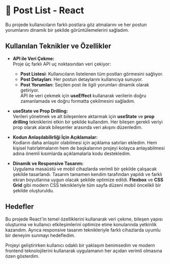 # 🌟 Post List - React

Bu projede kullanıcıların farklı postlara göz atmalarını ve her postun yorumlarını dinamik bir şekilde görüntülemelerini sağladım.

## Kullanılan Teknikler ve Özellikler

- **API ile Veri Çekme:**  
  Proje üç farklı API uç noktasından veri çekiyor:  
  - **Post Listesi**: Kullanıcıların listelenen tüm postları görmesini sağlıyor.  
  - **Post Detayları**: Her postun detaylarını kullanıcıya sunuyor.  
  - **Post Yorumları**: Seçilen post ile ilgili yorumları dinamik olarak getiriyor.  
  API ile veri çekmek için **useEffect** kullanarak verilerin doğru zamanlamada ve doğru formatta çekilmesini sağladım.

- **useState ve Prop Drilling:**  
  Verileri yönetmek ve alt bileşenlere aktarmak için **useState** ve **prop drilling** tekniklerini etkin bir şekilde kullandım. Her bileşen gerekli veriyi prop olarak alarak bileşenler arasında veri akışını düzenledim.

- **Kodun Anlaşılabilirliği İçin Açıklamalar:**  
  Kodların daha anlaşılır olabilmesi için açıklama satırları ekledim. Hem kişisel hatırlatmalarım hem de başkalarının projeyi kolayca anlayabilmesi adına önemli kısımlarda açıklamalarla kodu destekledim.

- **Dinamik ve Responsive Tasarım:**  
  Uygulama masaüstü ve mobil cihazlarda verimli bir şekilde çalışacak şekilde tasarlandı. Tasarım tamamen kendim tarafından yapıldı ve farklı ekran boyutlarına uygun olacak şekilde optimize edildi. **Flexbox** ve **CSS Grid** gibi modern CSS teknikleriyle tüm sayfa düzeni mobil öncelikli bir şekilde oluşturuldu.

## Hedefler

Bu projede React'in temel özelliklerini kullanarak veri çekme, bileşen yapısı oluşturma ve kullanıcı etkileşimlerini optimize etme konularında yetkinlik kazandım. Ayrıca responsive tasarım teknikleriyle farklı cihazlarda uyumlu bir deneyim sunmayı hedefledim.

Projeyi geliştirirken kullanıcı odaklı bir yaklaşım benimsedim ve modern frontend teknolojilerini kullanarak uygulamanın her açıdan verimli olmasına özen gösterdim.
